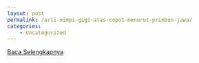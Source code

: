 ```yaml
---
layout: post
permalink: /arti-mimpi-gigi-atas-copot-menurut-primbon-jawa/
categories:
    - Uncategorized
---
```


[Baca Selengkapnya](/03)